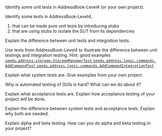 <panel type="danger" header=":trophy: Can explain different types of testing :star:" expandable expanded no-close>

<panel type="danger" header=":trophy: Can explain unit testing :star:" expandable>
  <include src="../../book/testing/testingTypes/unitTesting/what/full.md" />
  <panel header=":dart: Evidence" expanded>

Identify some unit tests in AddressBook-Level4 (or your own project).

  </panel>
</panel>

<panel type="info" header=":trophy: Can use stubs to isolate an SUT from its dependencies :star::star::star:" expandable>
  <include src="../../book/testing/testingTypes/unitTesting/stubs/full.md" />
  <panel header=":dart: Evidence" expanded>

Identify some tests in AddressBook-Level4,
1. that can be made pure unit tests by introducing stubs
2. that are using stubs to isolate the SUT from its dependencies 

  </panel>
</panel>

<panel type="warning" header=":trophy: Can explain integration testing :star::star:" expandable>
  <include src="../../book/testing/testingTypes/integrationTesting/what/full.md" />
  <panel header=":dart: Evidence" expanded>

Explain the difference between unit tests and integration tests. 

  </panel>
</panel>

<panel type="info" header=":trophy: Can do integration testing :star::star::star:" expandable>
  <include src="../../book/testing/testingTypes/integrationTesting/how/full.md" />
  <panel header=":dart: Evidence" expanded>

Use tests from AddressBook-Level4 to illustrate the difference between unit testings and integration testing. Hint: good examples [`seedu.address.storage.StorageManagerTest`](https://github.com/nus-cs2103-AY1718S1/addressbook-level4/blob/master/src/test/java/seedu/address/storage/StorageManagerTest.java),[`seedu.address.logic.commands.AddCommandTest`](https://github.com/nus-cs2103-AY1718S1/addressbook-level4/blob/master/src/test/java/seedu/address/logic/commands/AddCommandTest.java),[`seedu.address.logic.commands.AddCommandIntegrationTest`](https://github.com/nus-cs2103-AY1718S1/addressbook-level4/blob/master/src/test/java/seedu/address/logic/commands/AddCommandIntegrationTest.java)

  </panel>
</panel>

<panel type="danger" header=":trophy: Can explain system testing :star:" expandable>
  <include src="../../book/testing/testingTypes/systemTesting/what/full.md" />
  <panel header=":dart: Evidence" expanded>

Explain what system tests are. Give examples from your own project.

  </panel>
</panel>

<panel type="info" header=":trophy: Can explain automated GUI testing :star::star::star:" expandable>
  <include src="../../book/testing/testAutomation/testingGuis/full.md" />
  <panel header=":dart: Evidence" expanded>

Why is automated testing of GUIs is hard? What can we do about it?

  </panel>
</panel>

<panel type="warning" header=":trophy: Can explain acceptance testing :star::star:" expandable>
  <include src="../../book/testing/testingTypes/acceptanceTesting/what/full.md" />
  <panel header=":dart: Evidence" expanded>

Explain what acceptance tests are. Explain how acceptance testing of your project will be done. 

  </panel>
</panel>

<panel type="info" header=":trophy: Can explain the differences between system testing and acceptance testing :star::star::star:" expandable>
  <include src="../../book/testing/testingTypes/acceptanceTesting/acceptanceVsSystemTesting/full.md" />
  <panel header=":dart: Evidence" expanded>

Explain the difference between system tests and acceptance tests. Explain why both are needed.

  </panel>
</panel>



<panel type="info" header=":trophy: Can explain alpha and beta testing :star::star::star:" expandable>
  <include src="../../book/testing/testingTypes/alphaBetaTesting/what/full.md" />
  <panel header=":dart: Evidence" expanded>

Explain alpha and beta testing. How can you do alpha and beta testing in your project?

  </panel>
</panel>


</panel>
